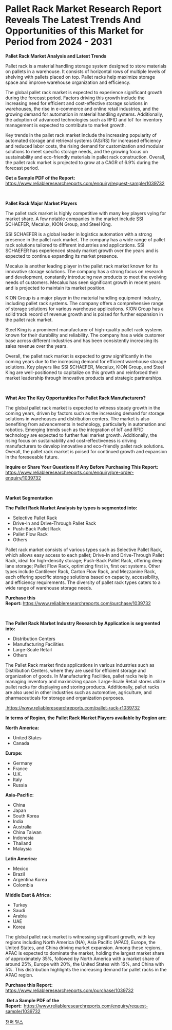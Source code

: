 <p><h1>Pallet Rack Market Research Report Reveals The Latest Trends And Opportunities of this Market for Period from 2024 - 2031</h1></p><p><strong>Pallet Rack Market Analysis and Latest Trends</strong></p>
<p><p>Pallet rack is a material handling storage system designed to store materials on pallets in a warehouse. It consists of horizontal rows of multiple levels of shelving with pallets placed on top. Pallet racks help maximize storage space and improve warehouse organization and efficiency.</p><p>The global pallet rack market is expected to experience significant growth during the forecast period. Factors driving this growth include the increasing need for efficient and cost-effective storage solutions in warehouses, the rise in e-commerce and online retail industries, and the growing demand for automation in material handling systems. Additionally, the adoption of advanced technologies such as RFID and IoT for inventory management is expected to contribute to market growth.</p><p>Key trends in the pallet rack market include the increasing popularity of automated storage and retrieval systems (AS/RS) for increased efficiency and reduced labor costs, the rising demand for customization and modular solutions to meet specific storage needs, and the growing focus on sustainability and eco-friendly materials in pallet rack construction. Overall, the pallet rack market is projected to grow at a CAGR of 6.9% during the forecast period.</p></p>
<p><strong>Get a Sample PDF of the Report:&nbsp;</strong> <a href="https://www.reliableresearchreports.com/enquiry/request-sample/1039732">https://www.reliableresearchreports.com/enquiry/request-sample/1039732</a></p>
<p>&nbsp;</p>
<p><strong>Pallet Rack Major Market Players</strong></p>
<p><p>The pallet rack market is highly competitive with many key players vying for market share. A few notable companies in the market include SSI SCHAEFER, Mecalux, KION Group, and Steel King.</p><p>SSI SCHAEFER is a global leader in logistics automation with a strong presence in the pallet rack market. The company has a wide range of pallet rack solutions tailored to different industries and applications. SSI SCHAEFER has experienced steady market growth over the years and is expected to continue expanding its market presence.</p><p>Mecalux is another leading player in the pallet rack market known for its innovative storage solutions. The company has a strong focus on research and development, constantly introducing new products to meet the evolving needs of customers. Mecalux has seen significant growth in recent years and is projected to maintain its market position.</p><p>KION Group is a major player in the material handling equipment industry, including pallet rack systems. The company offers a comprehensive range of storage solutions for various warehouse applications. KION Group has a solid track record of revenue growth and is poised for further expansion in the pallet rack market.</p><p>Steel King is a prominent manufacturer of high-quality pallet rack systems known for their durability and reliability. The company has a wide customer base across different industries and has been consistently increasing its sales revenue over the years.</p><p>Overall, the pallet rack market is expected to grow significantly in the coming years due to the increasing demand for efficient warehouse storage solutions. Key players like SSI SCHAEFER, Mecalux, KION Group, and Steel King are well-positioned to capitalize on this growth and reinforced their market leadership through innovative products and strategic partnerships.</p></p>
<p>&nbsp;</p>
<p><strong>What Are The Key Opportunities For Pallet Rack Manufacturers?</strong></p>
<p><p>The global pallet rack market is expected to witness steady growth in the coming years, driven by factors such as the increasing demand for storage solutions in warehouses and distribution centers. The market is also benefiting from advancements in technology, particularly in automation and robotics. Emerging trends such as the integration of IoT and RFID technology are expected to further fuel market growth. Additionally, the rising focus on sustainability and cost-effectiveness is driving manufacturers to develop innovative and eco-friendly pallet rack solutions. Overall, the pallet rack market is poised for continued growth and expansion in the foreseeable future.</p></p>
<p><strong>Inquire or Share Your Questions If Any Before Purchasing This Report:</strong> <a href="https://www.reliableresearchreports.com/enquiry/pre-order-enquiry/1039732">https://www.reliableresearchreports.com/enquiry/pre-order-enquiry/1039732</a></p>
<p>&nbsp;</p>
<p><strong>Market Segmentation</strong></p>
<p><strong>The Pallet Rack Market Analysis by types is segmented into:</strong></p>
<p><ul><li>Selective Pallet Rack</li><li>Drive-In and Drive-Through Pallet Rack</li><li>Push-Back Pallet Rack</li><li>Pallet Flow Rack</li><li>Others</li></ul></p>
<p><p>Pallet rack market consists of various types such as Selective Pallet Rack, which allows easy access to each pallet; Drive-In and Drive-Through Pallet Rack, ideal for high-density storage; Push-Back Pallet Rack, offering deep lane storage; Pallet Flow Rack, optimizing first in, first out systems. Other types include Cantilever Rack, Carton Flow Rack, and Mezzanine Rack, each offering specific storage solutions based on capacity, accessibility, and efficiency requirements. The diversity of pallet rack types caters to a wide range of warehouse storage needs.</p></p>
<p><strong>Purchase this Report:&nbsp;</strong><a href="https://www.reliableresearchreports.com/purchase/1039732">https://www.reliableresearchreports.com/purchase/1039732</a></p>
<p>&nbsp;</p>
<p><strong>The Pallet Rack Market Industry Research by Application is segmented into:</strong></p>
<p><ul><li>Distribution Centers</li><li>Manufacturing Facilities</li><li>Large-Scale Retail</li><li>Others</li></ul></p>
<p><p>The Pallet Rack market finds applications in various industries such as Distribution Centers, where they are used for efficient storage and organization of goods. In Manufacturing Facilities, pallet racks help in managing inventory and maximizing space. Large-Scale Retail stores utilize pallet racks for displaying and storing products. Additionally, pallet racks are also used in other industries such as automotive, agriculture, and pharmaceuticals for storage and organization purposes.</p></p>
<p><a href="https://www.reliableresearchreports.com/pallet-rack-r1039732">&nbsp;https://www.reliableresearchreports.com/pallet-rack-r1039732</a></p>
<p><strong>In terms of Region, the Pallet Rack Market Players available by Region are:</strong></p>
<p>
    <p> <strong> North America: </strong>
        <ul>
            <li>United States</li>
            <li>Canada</li>
        </ul>
        </p> 
    <p> <strong> Europe: </strong>
        <ul>
            <li>Germany</li>
            <li>France</li>
            <li>U.K.</li>
            <li>Italy</li>
            <li>Russia</li>
        </ul>
        </p> 
    <p> <strong> Asia-Pacific: </strong>
        <ul>
            <li>China</li>
            <li>Japan</li>
            <li>South Korea</li>
            <li>India</li>
            <li>Australia</li>
            <li>China Taiwan</li>
            <li>Indonesia</li>
            <li>Thailand</li>
            <li>Malaysia</li>
        </ul>
        </p> 
    <p> <strong> Latin America: </strong>
        <ul>
            <li>Mexico</li>
            <li>Brazil</li>
            <li>Argentina Korea</li>
            <li>Colombia</li>
        </ul>
        </p> 
    <p> <strong> Middle East & Africa: </strong>
        <ul>
            <li>Turkey</li>
            <li>Saudi</li>
            <li>Arabia</li>
            <li>UAE</li>
            <li>Korea</li>
        </ul>
    </p>
    </p>
<p><p>The global pallet rack market is witnessing significant growth, with key regions including North America (NA), Asia Pacific (APAC), Europe, the United States, and China driving market expansion. Among these regions, APAC is expected to dominate the market, holding the largest market share of approximately 35%, followed by North America with a market share of around 25%, Europe with 20%, the United States with 15%, and China with 5%. This distribution highlights the increasing demand for pallet racks in the APAC region.</p></p>
<p><strong>Purchase this Report: </strong><a href="https://www.reliableresearchreports.com/purchase/1039732">https://www.reliableresearchreports.com/purchase/1039732</a></p>
<p>&nbsp;<strong>Get a Sample PDF of the Report:&nbsp;&nbsp;</strong><a href="https://www.reliableresearchreports.com/enquiry/request-sample/1039732">https://www.reliableresearchreports.com/enquiry/request-sample/1039732</a></p>
<p><strong></strong></p>
<p><p><a href="https://github.com/jntpkh496620/Market-Research-Report-List-1/blob/main/388166125914.md">챔퍼 밀스</a></p></p>